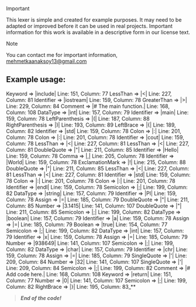> [!IMPORTANT]
> This lexer is simple and created for example purposes. It may need to be adapted or improved before it can be used in real projects. Important information for this work is available in a descriptive form in our license text.

> [!NOTE]
> You can contact me for important information, mehmetkaanaksoy13@gmail.com

## Example usage:

Keyword => |include|            Line: 151, Column: 77
LessThan => |<|                 Line: 227, Column: 81
Identifier => |iostream|                Line: 159, Column: 78
GreaterThan => |>|              Line: 229, Column: 84
Comment => |# The main function.|               Line: 168, Column: 108
DataType => |int|               Line: 157, Column: 79
Identifier => |main|            Line: 159, Column: 78
LeftParenthesis => |(|          Line: 187, Column: 88
RightParenthesis => |)|                 Line: 193, Column: 89
LeftBrace => |{|                Line: 189, Column: 82
Identifier => |std|             Line: 159, Column: 78
Colon => |:|            Line: 201, Column: 78
Colon => |:|            Line: 201, Column: 78
Identifier => |cout|            Line: 159, Column: 78
LessThan => |<|                 Line: 227, Column: 81
LessThan => |<|                 Line: 227, Column: 81
DoubleQuote => |"|              Line: 211, Column: 85
Identifier => |Hello|           Line: 159, Column: 78
Comma => |,|            Line: 205, Column: 78
Identifier => |World|           Line: 159, Column: 78
ExclamationMark => |!|          Line: 215, Column: 88
DoubleQuote => |"|              Line: 211, Column: 85
LessThan => |<|                 Line: 227, Column: 81
LessThan => |<|                 Line: 227, Column: 81
Identifier => |std|             Line: 159, Column: 78
Colon => |:|            Line: 201, Column: 78
Colon => |:|            Line: 201, Column: 78
Identifier => |endl|            Line: 159, Column: 78
Semicolon => |;|                Line: 199, Column: 82
DataType => |string|            Line: 157, Column: 79
Identifier => |PI|              Line: 159, Column: 78
Assign => |=|           Line: 185, Column: 79
DoubleQuote => |"|              Line: 211, Column: 85
Number => |3.1415|              Line: 141, Column: 107
DoubleQuote => |"|              Line: 211, Column: 85
Semicolon => |;|                Line: 199, Column: 82
DataType => |boolean|           Line: 157, Column: 79
Identifier => |a|               Line: 159, Column: 78
Assign => |=|           Line: 185, Column: 79
Boolean => |true|               Line: 154, Column: 77
Semicolon => |;|                Line: 199, Column: 82
DataType => |int|               Line: 157, Column: 79
Identifier => |x|               Line: 159, Column: 78
Assign => |=|           Line: 185, Column: 79
Number => |938649|              Line: 141, Column: 107
Semicolon => |;|                Line: 199, Column: 82
DataType => |char|              Line: 157, Column: 79
Identifier => |chr|             Line: 159, Column: 78
Assign => |=|           Line: 185, Column: 79
SingleQuote => |'|              Line: 209, Column: 84
Number => |32|          Line: 141, Column: 107
SingleQuote => |'|              Line: 209, Column: 84
Semicolon => |;|                Line: 199, Column: 82
Comment => |# Add code here.|           Line: 168, Column: 108
Keyword => |return|             Line: 151, Column: 77
Number => |0|           Line: 141, Column: 107
Semicolon => |;|                Line: 199, Column: 82
RightBrace => |}|               Line: 195, Column: 83_**

> **_End of the code!_**

